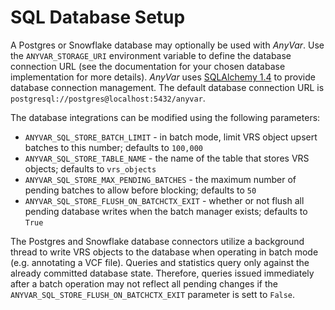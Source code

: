 # SQL Database Setup

A Postgres or Snowflake database may optionally be used with *AnyVar*. Use the  `ANYVAR_STORAGE_URI` environment variable
to define the database connection URL (see the documentation for your chosen database implementation for more details). *AnyVar* uses
[SQLAlchemy 1.4](https://docs.sqlalchemy.org/en/14/index.html) to provide database
connection management. The default database connection URL
is `postgresql://postgres@localhost:5432/anyvar`.

The database integrations can be modified using the following parameters:

- `ANYVAR_SQL_STORE_BATCH_LIMIT` - in batch mode, limit VRS object upsert batches to
  this number; defaults to `100,000`
- `ANYVAR_SQL_STORE_TABLE_NAME` - the name of the table that stores VRS objects;
  defaults to `vrs_objects`
- `ANYVAR_SQL_STORE_MAX_PENDING_BATCHES` - the maximum number of pending batches to
  allow before blocking; defaults to `50`
- `ANYVAR_SQL_STORE_FLUSH_ON_BATCHCTX_EXIT` - whether or not flush all pending database
  writes when the batch manager exists; defaults to `True`

The Postgres and Snowflake database connectors utilize a background thread
to write VRS objects to the database when operating in batch mode (e.g. annotating
a VCF file). Queries and statistics query only against the already committed database
state. Therefore, queries issued immediately after a batch operation may not reflect
all pending changes if the `ANYVAR_SQL_STORE_FLUSH_ON_BATCHCTX_EXIT` parameter is sett
to `False`.
